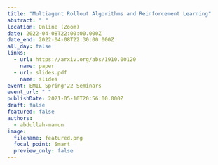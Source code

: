 ```yaml
---
title: "Multiagent Rollout Algorithms and Reinforcement Learning"
abstract: " "
location: Online (Zoom)
date: 2022-04-08T22:00:00.000Z
date_end: 2022-04-08T22:30:00.000Z
all_day: false
links:
  - url: https://arxiv.org/abs/1910.00120
    name: paper
  - url: slides.pdf
    name: slides
event: EMIL Spring'22 Seminars
event_url: " "
publishDate: 2021-05-10T20:56:00.000Z
draft: false
featured: false
authors:
  - abdullah-mamun
image:
  filename: featured.png
  focal_point: Smart
  preview_only: false
---
```

